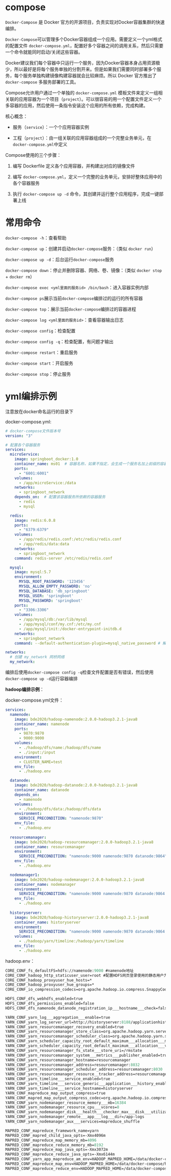 # compose

`Docker-Compose` 是 Docker 官方的开源项目，负责实现对Docker容器集群的快速编排。

`Docker-Compose`可以管理多个Docker容器组成一个应用。需要定义一个yml格式的配置文件 `docker-compose.yml`，配置好多个容器之间的调用关系，然后只需要一个命令就能同时启动/关闭这些容器。

Docker建议我们每个容器中只运行一个服务，因为Docker容器本身占用资源极少，所以最好是将每个服务单独的分割开来。但是如果我们需要同时部署多个服务，每个服务单独构建镜像构建容器就会比较麻烦。所以 Docker 官方推出了 `docker-compose` 多服务部署的工具。

Compose允许用户通过一个单独的 `docker-compose.yml` 模板文件来定义一组相关联的应用容器为一个项目（`project`）。可以很容易的用一个配置文件定义一个多容器的应用，然后使用一条指令安装这个应用的所有依赖，完成构建。

核心概念：

- 服务（`service`）：一个个应用容器实例

- 工程（`project`）：由一组关联的应用容器组成的一个完整业务单元，在`docker-compose.yml`中定义

Compose使用的三个步骤：

1. 编写 Dockerfile 定义各个应用容器，并构建出对应的镜像文件

1. 编写 `docker-compose.yml`，定义一个完整的业务单元，安排好整体应用中的各个容器服务

1. 执行 `docker-compose up -d` 命令，其创建并运行整个应用程序，完成一键部署上线

# 常用命令

`docker-compose -h`：查看帮助

`docker-compose up`：创建并启动`docker-compose`服务：（类似 `docker run`）

`docker-compose up -d`：后台运行`docker-compose`服务

`docker-compose down`：停止并删除容器、网络、卷、镜像：（类似 `docker stop` +  `docker rm`）

`docker-compose exec <yml里面的服务id> /bin/bash`：进入容器实例内部

`docker-compose ps`展示当前`docker-compose`编排过的运行的所有容器

`docker-compose top`：展示当前`docker-compose`编排过的容器进程

`docker-compose log <yml里面的服务id>`：查看容器输出日志

`docker-compose config`：检查配置

`docker-compose config -q`：检查配置，有问题才输出

`docker-compose restart`：重启服务

`docker-compose start`：开启服务

`docker-compose stop`：停止服务

# yml编排示例

注意放在docker命名运行的目录下

docker-compose.yml:

```yml
# docker-compose文件版本号
version: "3"

# 配置各个容器服务
services:
  microService:
    image: springboot_docker:1.0
    container_name: ms01  # 容器名称，如果不指定，会生成一个服务名加上前缀的容器名
    ports:
      - "6001:6001"
    volumes:
      - /app/microService:/data
    networks:
      - springboot_network
    depends_on:  # 配置该容器服务所依赖的容器服务
      - redis
      - mysql

  redis:
    image: redis:6.0.8
    ports:
      - "6379:6379"
    volumes:
      - /app/redis/redis.conf:/etc/redis/redis.conf
      - /app/redis/data:data
    networks:
      - springboot_network
    command: redis-server /etc/redis/redis.conf

  mysql:
    image: mysql:5.7
    environment:
      MYSQL_ROOT_PASSWORD: '123456'
      MYSQL_ALLOW_EMPTY_PASSWORD: 'no'
      MYSQL_DATABASE: 'db_springboot'
      MYSQL_USER: 'springboot'
      MYSQL_PASSWORD: 'springboot'
    ports:
      - "3306:3306"
    volumes:
      - /app/mysql/db:/var/lib/mysql
      - /app/mysql/conf/my.cnf:/etc/my.cnf
      - /app/mysql/init:/docker-entrypoint-initdb.d
    networks:
      - springboot_network
    command: --default-authentication-plugin=mysql_native_password # 解决外部无法访问

networks:
  # 创建 my_network 网桥网络
  my_network:
```

编排后使用`docker-compose config -q`检查文件配置是否有错误，然后使用`docker-compose up -d`运行容器编排

**hadoop编排示例**：

docker-compose.yml文件：

```yml
services:
  namenode:
    image: bde2020/hadoop-namenode:2.0.0-hadoop3.2.1-java8
    container_name: namenode
    ports:
      - 9870:9870
      - 9000:9000
    volumes:
      - ./hadoop/dfs/name:/hadoop/dfs/name
      - ./input:/input
    environment:
      - CLUSTER_NAME=test
    env_file:
      - ./hadoop.env

  datanode:
    image: bde2020/hadoop-datanode:2.0.0-hadoop3.2.1-java8
    container_name: datanode
    depends_on:
      - namenode
    volumes:
      - ./hadoop/dfs/data:/hadoop/dfs/data
    environment:
      SERVICE_PRECONDITION: "namenode:9870"
    env_file:
      - ./hadoop.env
  
  resourcemanager:
    image: bde2020/hadoop-resourcemanager:2.0.0-hadoop3.2.1-java8
    container_name: resourcemanager
    environment:
      SERVICE_PRECONDITION: "namenode:9000 namenode:9870 datanode:9864"
    env_file:
      - ./hadoop.env

  nodemanager1:
    image: bde2020/hadoop-nodemanager:2.0.0-hadoop3.2.1-java8
    container_name: nodemanager
    environment:
      SERVICE_PRECONDITION: "namenode:9000 namenode:9870 datanode:9864 resourcemanager:8088"
    env_file:
      - ./hadoop.env
  
  historyserver:
    image: bde2020/hadoop-historyserver:2.0.0-hadoop3.2.1-java8
    container_name: historyserver
    environment:
      SERVICE_PRECONDITION: "namenode:9000 namenode:9870 datanode:9864 resourcemanager:8088"
    volumes:
      - ./hadoop/yarn/timeline:/hadoop/yarn/timeline
    env_file:
      - ./hadoop.env
```

hadoop.env：

```e
CORE_CONF_fs_defaultFS=hdfs://namenode:9000 #namenode地址 
CORE_CONF_hadoop_http_staticuser_user=root #配置HDFS网页登录使用的静态用户为root
CORE_CONF_hadoop_proxyuser_hue_hosts=*
CORE_CONF_hadoop_proxyuser_hue_groups=*
CORE_CONF_io_compression_codecs=org.apache.hadoop.io.compress.SnappyCodec

HDFS_CONF_dfs_webhdfs_enabled=true
HDFS_CONF_dfs_permissions_enabled=false
HDFS_CONF_dfs_namenode_datanode_registration_ip___hostname___check=false

YARN_CONF_yarn_log___aggregation___enable=true
YARN_CONF_yarn_log_server_url=http://historyserver:8188/applicationhistory/logs/
YARN_CONF_yarn_resourcemanager_recovery_enabled=true
YARN_CONF_yarn_resourcemanager_store_class=org.apache.hadoop.yarn.server.resourcemanager.recovery.FileSystemRMStateStore
YARN_CONF_yarn_resourcemanager_scheduler_class=org.apache.hadoop.yarn.server.resourcemanager.scheduler.capacity.CapacityScheduler
YARN_CONF_yarn_scheduler_capacity_root_default_maximum___allocation___mb=8192
YARN_CONF_yarn_scheduler_capacity_root_default_maximum___allocation___vcores=4
YARN_CONF_yarn_resourcemanager_fs_state___store_uri=/rmstate
YARN_CONF_yarn_resourcemanager_system___metrics___publisher_enabled=true
YARN_CONF_yarn_resourcemanager_hostname=resourcemanager
YARN_CONF_yarn_resourcemanager_address=resourcemanager:8032
YARN_CONF_yarn_resourcemanager_scheduler_address=resourcemanager:8030
YARN_CONF_yarn_resourcemanager_resource__tracker_address=resourcemanager:8031
YARN_CONF_yarn_timeline___service_enabled=true
YARN_CONF_yarn_timeline___service_generic___application___history_enabled=true
YARN_CONF_yarn_timeline___service_hostname=historyserver
YARN_CONF_mapreduce_map_output_compress=true
YARN_CONF_mapred_map_output_compress_codec=org.apache.hadoop.io.compress.SnappyCodec
YARN_CONF_yarn_nodemanager_resource_memory___mb=16384
YARN_CONF_yarn_nodemanager_resource_cpu___vcores=8
YARN_CONF_yarn_nodemanager_disk___health___checker_max___disk___utilization___per___disk___percentage=98.5
YARN_CONF_yarn_nodemanager_remote___app___log___dir=/app-logs
YARN_CONF_yarn_nodemanager_aux___services=mapreduce_shuffle

MAPRED_CONF_mapreduce_framework_name=yarn
MAPRED_CONF_mapred_child_java_opts=-Xmx4096m
MAPRED_CONF_mapreduce_map_memory_mb=4096
MAPRED_CONF_mapreduce_reduce_memory_mb=8192
MAPRED_CONF_mapreduce_map_java_opts=-Xmx3072m
MAPRED_CONF_mapreduce_reduce_java_opts=-Xmx6144m
MAPRED_CONF_yarn_app_mapreduce_am_env=HADOOP_MAPRED_HOME=/data/docker-compose/hadoop-3.2.1/
MAPRED_CONF_mapreduce_map_env=HADOOP_MAPRED_HOME=/data/docker-compose/hadoop-3.2.1/
MAPRED_CONF_mapreduce_reduce_env=HADOOP_MAPRED_HOME=/data/docker-compose/hadoop-3.2.1/
```

